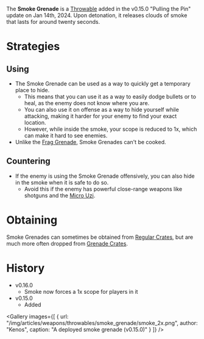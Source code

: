 The **Smoke Grenade** is a [Throwable](/throwables) added in the v0.15.0 "Pulling the Pin" update on Jan 14th, 2024. Upon detonation, it releases clouds of smoke that lasts for around twenty seconds.

# Strategies
## Using
- The Smoke Grenade can be used as a way to quickly get a temporary place to hide.
  - This means that you can use it as a way to easily dodge bullets or to heal, as the enemy does not know where you are.
  - You can also use it on offense as a way to hide yourself while attacking, making it harder for your enemy to find your exact location.
  - However, while inside the smoke, your scope is reduced to 1x, which can  make it hard to see enemies. 
- Unlike the [Frag Grenade](/weapons/throwables/frag_grenade), Smoke Grenades can't be cooked.

## Countering
- If the enemy is using the Smoke Grenade offensively, you can also hide in the smoke when it is safe to do so.
  - Avoid this if the enemy has powerful close-range weapons like shotguns and the [Micro Uzi](/weapons/guns/micro_uzi).

# Obtaining
Smoke Grenades can sometimes be obtained from [Regular Crates](/obstacles/regular_crate), but are much more often dropped from [Grenade Crates](/obstacles/grenade_crate).

# History
- v0.16.0
  - Smoke now forces a 1x scope for players in it
- v0.15.0
  - Added

<Gallery
  images={[
    {
      url: "/img/articles/weapons/throwables/smoke_grenade/smoke_2x.png",
      author: "Kenos",
      caption: "A deployed smoke grenade (v0.15.0)"
    }
]}
/>
